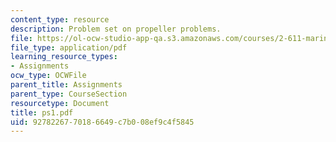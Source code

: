 ```yaml
---
content_type: resource
description: Problem set on propeller problems.
file: https://ol-ocw-studio-app-qa.s3.amazonaws.com/courses/2-611-marine-power-and-propulsion-fall-2006/9278226770186649c7b008ef9c4f5845_ps1.pdf
file_type: application/pdf
learning_resource_types:
- Assignments
ocw_type: OCWFile
parent_title: Assignments
parent_type: CourseSection
resourcetype: Document
title: ps1.pdf
uid: 92782267-7018-6649-c7b0-08ef9c4f5845
---
```

